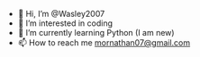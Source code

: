 - 👋 Hi, I’m @Wasley2007
- 👀 I’m interested in coding
- 🌱 I’m currently learning Python (I am new)
- 📫 How to reach me mornathan07@gmail.com


